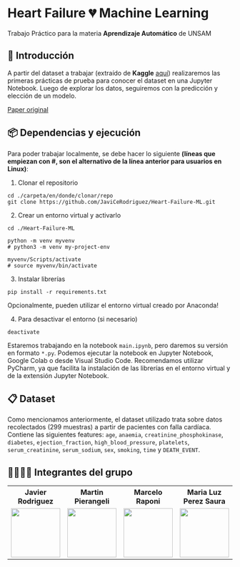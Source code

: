 # Heart Failure 💔 Machine Learning

Trabajo Práctico para la materia **Aprendizaje Automático** de UNSAM


## 📝 Introducción

A partir del dataset a trabajar (extraído de **Kaggle** [aquí](https://www.kaggle.com/andrewmvd/heart-failure-clinical-data)) realizaremos las primeras prácticas de prueba para conocer el dataset en una Jupyter Notebook.
Luego de explorar los datos, seguiremos con la predicción y elección de un modelo.

[Paper original](https://journals.plos.org/plosone/article?id=10.1371/journal.pone.0181001)


## 📦 Dependencias y ejecución
Para poder trabajar localmente, se debe hacer lo siguiente **(líneas que empiezan con #, son el alternativo de la línea anterior para usuarios en Linux)**:
1. Clonar el repositorio
```
cd ./carpeta/en/donde/clonar/repo
git clone https://github.com/JaviCeRodriguez/Heart-Failure-ML.git
```

2. Crear un entorno virtual y activarlo
```
cd ./Heart-Failure-ML

python -m venv myvenv
# python3 -m venv my-project-env

myvenv/Scripts/activate
# source myvenv/bin/activate
```

3. Instalar librerías
```
pip install -r requirements.txt
```
Opcionalmente, pueden utilizar el entorno virtual creado por Anaconda!

4. Para desactivar el entorno (si necesario)
```
deactivate
```

Estaremos trabajando en la notebook `main.ipynb`, pero daremos su versión en formato `*.py`. Podemos ejecutar la notebook
en Jupyter Notebook, Google Colab o desde Visual Studio Code. Recomendamos utilizar PyCharm, ya que facilita la instalación
de las librerías en el entorno virtual y de la extensión Jupyter Notebook.


## 📋 Dataset

Como mencionamos anteriormente, el dataset utilizado trata sobre datos recolectados (299 muestras) a partir de pacientes con falla cardíaca. Contiene las siguientes features: `age`, `anaemia`, `creatinine_phosphokinase`, `diabetes`, `ejection_fraction`, `high_blood_pressure`, `platelets`, `serum_creatinine`, `serum_sodium`, `sex`, `smoking`, `time` y `DEATH_EVENT`.


## 👩‍🎓👨‍🎓 Integrantes del grupo

<table align="center">
    <tr>
        <th>
            Javier Rodriguez
        </th>
        <th>
            Martin Pierangeli
        </th>
        <th>
            Marcelo Raponi
        </th>
        <th>
            Maria Luz Perez Saura
        </th>
    </tr>
    <tr>
        <td align="center">
        <a href="https://github.com/JaviCeRodriguez">
            <img src="https://avatars.githubusercontent.com/u/68615684?v=4" width=110 height=110 />
        </a>
        </td>
        <td align="center">
        <a href="https://github.com/mpierangeli">
            <img src="https://avatars.githubusercontent.com/u/75583581?v=4" width=110 height=110 />
        </a>
        </td>
        <td align="center">
        <a href="https://github.com/mraponi74">
            <img src="https://avatars.githubusercontent.com/u/88469172?v=4" width=110 height=110 />
        </a>
        </td>
        <td align="center">
        <a href="https://github.com/Luzperezsaura">
            <img src="https://avatars.githubusercontent.com/u/87423696?v=4" width=110 height=110 />
        </a>
        </td>
    </tr>
</table>